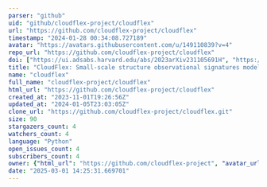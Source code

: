 ```yaml
---
parser: "github"
uid: "github/cloudflex-project/cloudflex"
url: "https://github.com/cloudflex-project/cloudflex"
timestamp: "2024-01-28 00:34:08.727189"
avatar: "https://avatars.githubusercontent.com/u/149110839?v=4"
repo_url: "https://github.com/cloudflex-project/cloudflex"
doi: ["https://ui.adsabs.harvard.edu/abs/2023arXiv231105691H", "https://ui.adsabs.harvard.edu/abs/2023ascl.soft12026H/abstract"]
title: "CloudFlex: Small-scale structure observational signatures modeling"
name: "cloudflex"
full_name: "cloudflex-project/cloudflex"
html_url: "https://github.com/cloudflex-project/cloudflex"
created_at: "2023-11-01T19:26:56Z"
updated_at: "2024-01-05T23:03:05Z"
clone_url: "https://github.com/cloudflex-project/cloudflex.git"
size: 90
stargazers_count: 4
watchers_count: 4
language: "Python"
open_issues_count: 4
subscribers_count: 4
owner: {"html_url": "https://github.com/cloudflex-project", "avatar_url": "https://avatars.githubusercontent.com/u/149110839?v=4", "login": "cloudflex-project", "type": "Organization"}
date: "2025-03-01 14:25:31.669701"
---
```

